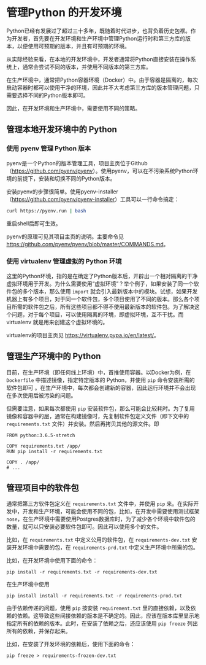 # 管理Python 的开发环境

Python已经有发展过了超过三十多年，既随着时代进步，也背负着历史包袱。作为开发者，首先要在开发环境和生产环境中管理Python运行时和第三方库的版本，以便使用可预期的版本，并且有可预期的环境。

从实际经验来看，在本地的开发环境中，开发者通常将Python直接安装在操作系统上，通常会尝试不同的版本，并使用不同版本的第三方库。

在生产环境中，通常把Python容器环境（Docker）中。由于容器是隔离的，每次启动容器时都可以使用干净的环境，因此并不大考虑第三方库的版本管理问题，只需要选择不同的Python版本即可。

因此，在开发环境和生产环境中，需要使用不同的策略。

## 管理本地开发环境中的 Python

### 使用 pyenv 管理 Python 版本

pyenv是一个Python的版本管理工具，项目主页位于Github （<https://github.com/pyenv/pyenv>）。使用pyenv，可以在不污染系统Python环境的前提下，安装和切换不同的Python版本。

安装pyenv的步骤很简单。使用pyenv-installer（<https://github.com/pyenv/pyenv-installer>）工具可以一行命令搞定：

```bash
curl https://pyenv.run | bash
```

重启shell后即可生效。

pyenv的原理可见其项目主页的说明。主要命令见 <https://github.com/pyenv/pyenv/blob/master/COMMANDS.md>。


### 使用 virtualenv 管理虚拟的 Python 环境

这里的Python环境，指的是在确定了Python版本后，开辟出一个相对隔离的干净虚拟环境用于开发。为什么需要使用“虚拟环境”？举个例子，如果安装了同一个软件包的多个版本，那么使用 `import` 就会引入最新版本中的模块。试想，如果开发机器上有多个项目，对于同一个软件包，多个项目使用了不同的版本。那么各个项目所需的软件包之后，所有这些项目都不得不使用最新版本的软件包。为了解决这个问题，对于每个项目，可以使用隔离的环境，即虚拟环境，互不干扰。而 virtualenv 就是用来创建这个虚拟环境的。

virtualenv的项目主页见 <https://virtualenv.pypa.io/en/latest/>。

## 管理生产环境中的 Python

目前，在生产环境（即任何线上环境）中，首推使用容器。以Docker为例，在 `Dockerfile` 中描述镜像，指定特定版本的 Python，并使用 `pip` 命令安装所需的软件包即可 。在生产环境中，每次都会创建新的容器，因此运行环境并不会出现在多次使用后被污染的问题。

但需要注意，如果每次都使用 `pip` 安装软件包，那么可能会比较耗时。为了复用镜像和容器中的层，通常在构建镜像时，先复制软件包定义文件（即下文中的 `requirements.txt` 文件）并安装。然后再拷贝其他的源文件。即

```docker
FROM python:3.6.5-stretch

COPY requirements.txt /app/
RUN pip install -r requirements.txt

COPY . /app/
# ...
```


## 管理项目中的软件包

通常把第三方软件包定义在 `requirements.txt` 文件中，并使用 `pip` 来。在实际开发中，开发和生产环境，可能会使用不同的包，比如，在开发中需要使用测试框架 `nose`，在生产环境中需要使用Postgres数据库时，为了减少各个环境中软件包的数量，就可以只安装必要软件包即可。因此可以使用多个的文件。

比如，在 `requirements.txt` 中定义公用的软件包，在 `requirements-dev.txt` 安装开发环境中需要的包，在 `requirements-prd.txt` 中定义生产环境中所需的包。

比如，在开发环境中使用下面的命令：

```shell
pip install -r requirements.txt -r requirements-dev.txt
```

在生产环境中使用

```shell
pip install install -r requirements.txt -r requirements-prod.txt
```

由于依赖传递的问题，使用 `pip` 按安装 `requirement.txt` 里的直接依赖，以及依赖的依赖。这导致这些间接依赖的版本是不确定的。因此，应该在版本库里显示地指定所有的依赖的版本。此时，在安装了依赖之后，还应该使用 `pip freeze` 列出所有的依赖，并保存起来。

比如，在安装了开发环境的依赖后，使用下面的命令：

```shell
pip freeze > requirements-frozen-dev.txt
```